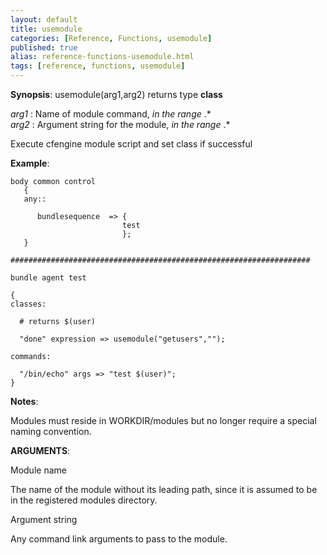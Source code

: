 ```yaml
---
layout: default
title: usemodule
categories: [Reference, Functions, usemodule]
published: true
alias: reference-functions-usemodule.html
tags: [reference, functions, usemodule]
---
```




**Synopsis**: usemodule(arg1,arg2) returns type **class**

  
 *arg1* : Name of module command, *in the range* .\*   
 *arg2* : Argument string for the module, *in the range* .\*   

Execute cfengine module script and set class if successful

**Example**:  
   

```cf3
body common control
   {
   any::

      bundlesequence  => {
                         test
                         };
   }

###################################################################

bundle agent test

{
classes:

  # returns $(user)

  "done" expression => usemodule("getusers","");

commands:

  "/bin/echo" args => "test $(user)";
}
```

**Notes**:  
   

Modules must reside in WORKDIR/modules but no longer require a special
naming convention.

**ARGUMENTS**:

Module name

The name of the module without its leading path, since it is assumed to
be in the registered modules directory.   

Argument string

Any command link arguments to pass to the module.
